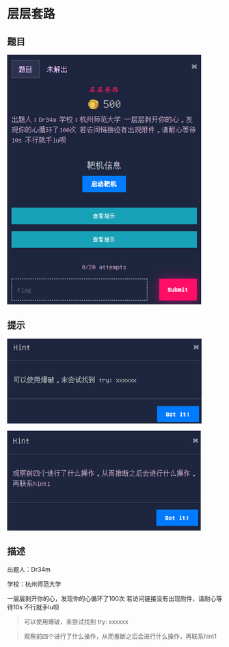 # 层层套路

## 题目

![题目](images/题目.png)

## 提示

![提示1](images/提示1.png)

![提示2](images/提示2.png)

## 描述

出题人：Dr34m

学校：杭州师范大学

一层层剥开你的心，发现你的心循环了100次 若访问链接没有出现附件，请耐心等待10s 不行就手lu呗

>可以使用爆破，来尝试找到 try: xxxxxx

>观察前四个进行了什么操作，从而推断之后会进行什么操作，再联系hint1
